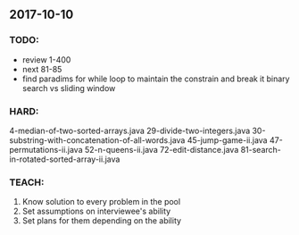 ## 2017-10-10

### TODO:
- review 1-400
- next 81-85
- find paradims for while loop to maintain the constrain and break it
  binary search vs sliding window

### HARD:
4-median-of-two-sorted-arrays.java
29-divide-two-integers.java
30-substring-with-concatenation-of-all-words.java
45-jump-game-ii.java
47-permutations-ii.java
52-n-queens-ii.java
72-edit-distance.java
81-search-in-rotated-sorted-array-ii.java

### TEACH:
1. Know solution to every problem in the pool
2. Set assumptions on interviewee's ability
3. Set plans for them depending on the ability
